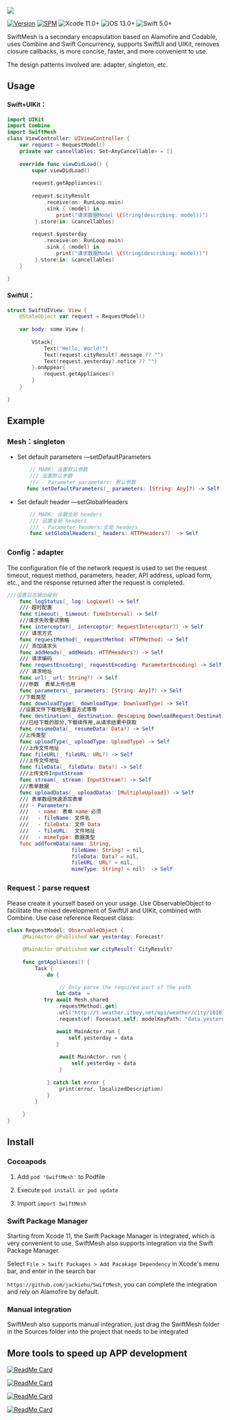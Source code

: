 ![](Image/logo.png)

[![Version](https://img.shields.io/cocoapods/v/SwiftMesh.svg?style=flat)](http://cocoapods.org/pods/SwiftMesh)
[![SPM](https://img.shields.io/badge/SPM-supported-DE5C43.svg?style=flat)](https://swift.org/package-manager/)
![Xcode 11.0+](https://img.shields.io/badge/Xcode-11.0%2B-blue.svg)
![iOS 13.0+](https://img.shields.io/badge/iOS-13.0%2B-blue.svg)
![Swift 5.0+](https://img.shields.io/badge/Swift-5.0%2B-orange.svg)



SwiftMesh is a secondary encapsulation based on Alamofire and Codable, uses Combine and Swift Concurrency, supports SwiftUI and UIKit, removes closure callbacks, is more concise, faster, and more convenient to use.


The design patterns involved are: adapter, singleton, etc.

## Usage

#### Swift+UIKit：

```swift
import UIKit
import Combine
import SwiftMesh
class ViewController: UIViewController {
    var request = RequestModel()
    private var cancellables: Set<AnyCancellable> = []
    
    override func viewDidLoad() {
        super.viewDidLoad()
 
        request.getAppliances()
        
        request.$cityResult
            .receive(on: RunLoop.main)
            .sink { (model) in
                print("请求数据Model \(String(describing: model))")
         }.store(in: &cancellables)
        
        request.$yesterday
            .receive(on: RunLoop.main)
            .sink { (model) in
                print("请求数据Model \(String(describing: model))")
         }.store(in: &cancellables)
    }
 
}


```

#### SwiftUI：

```swift
struct SwiftUIView: View {
    @StateObject var request = RequestModel()
    
    var body: some View {
        
        VStack{
            Text("Hello, World!")
            Text(request.cityResult?.message ?? "")
            Text(request.yesterday?.notice ?? "")
        }.onAppear{
            request.getAppliances()
        }
    }
    
}
```



## Example


### Mesh：singleton

* Set default parameters     —setDefaultParameters

  ```swift
      // MARK: 设置默认参数
      /// 设置默认参数
      /// - Parameter parameters: 默认参数
     func setDefaultParameters(_ parameters: [String: Any]?) -> Self
  ```

* Set default header     —setGlobalHeaders

  ```swift
      // MARK: 设置全局 headers
      /// 设置全局 headers
      /// - Parameter headers:全局 headers
      func setGlobalHeaders(_ headers: HTTPHeaders?)  -> Self
  ```

### Config：adapter

The configuration file of the network request is used to set the request timeout, request method, parameters, header, API address, upload form, etc., and the response returned after the request is completed.

```swift
///设置日志输出级别
    func logStatus(_ log: LogLevel) -> Self 
    /// 超时配置
    func timeout(_ timeout: TimeInterval) -> Self
    ///请求失败重试策略
    func interceptor(_ interceptor: RequestInterceptor?) -> Self
    /// 请求方式
    func requestMethod(_ requestMethod: HTTPMethod) -> Self 
    /// 添加请求头
    func addHeads(_ addHeads: HTTPHeaders?) -> Self 
    /// 请求编码
    func requestEncoding(_ requestEncoding: ParameterEncoding) -> Self 
    /// 请求地址
    func url(_ url: String?) -> Self
    ///参数  表单上传也用
    func parameters(_ parameters: [String: Any]?) -> Self 
    //下载类型
    func downloadType(_ downloadType: DownloadType) -> Self 
    //设置文件下载地址覆盖方式等等
    func destination(_ destination: @escaping DownloadRequest.Destination) -> Self
    ///已经下载的部分,下载续传用,从请求结果中获取
    func resumeData(_ resumeData: Data?) -> Self
    //上传类型
    func uploadType(_ uploadType: UploadType) -> Self 
    ///上传文件地址
    func fileURL(_ fileURL: URL?) -> Self
    ///上传文件地址
    func fileData(_ fileData: Data?) -> Self 
    ///上传文件InputStream
    func stream(_ stream: InputStream?) -> Self
    ///表单数据
    func uploadDatas(_ uploadDatas: [MultipleUpload]) -> Self 
    /// 表单数组快速添加表单
    /// - Parameters:
    ///   - name: 表单 name 必须
    ///   - fileName: 文件名
    ///   - fileData: 文件 Data
    ///   - fileURL:  文件地址
    ///   - mimeType: 数据类型
    func addformData(name: String,
                     fileName: String? = nil,
                     fileData: Data? = nil,
                     fileURL: URL? = nil,
                     mimeType: String? = nil)  -> Self
```

### Request：parse request
Please create it yourself based on your usage. Use ObservableObject to facilitate the mixed development of SwiftUI and UIKit, combined with Combine. Use case reference Request class:
```swift
class RequestModel: ObservableObject {
     @MainActor @Published var yesterday: Forecast?

     @MainActor @Published var cityResult: CityResult?
    
     func getAppliances() {
         Task {
             do {

                 // Only parse the required part of the path
                let data  =
            try await Mesh.shared
                .requestMethod(.get)
                .url("http://t.weather.itboy.net/api/weather/city/101030100")
                .request(of: Forecast.self, modelKeyPath: "data.yesterday")

                await MainActor.run {
                    self.yesterday = data
                }
                
                 await MainActor. run {
                     self.yesterday = data
                 }
                
             } catch let error {
                 print(error. localizedDescription)
             }
         }
        
     }
}
```



## Install

### Cocoapods

1. Add `pod 'SwiftMesh'` to Podfile

2. Execute `pod install or pod update`

3. Import `import SwiftMesh`

### Swift Package Manager

Starting from Xcode 11, the Swift Package Manager is integrated, which is very convenient to use. SwiftMesh also supports integration via the Swift Package Manager.

Select `File > Swift Packages > Add Pacakage Dependency` in Xcode's menu bar, and enter in the search bar

`https://github.com/jackiehu/SwiftMesh`, you can complete the integration and rely on Alamofire by default.

### Manual integration

SwiftMesh also supports manual integration, just drag the SwiftMesh folder in the Sources folder into the project that needs to be integrated



## More tools to speed up APP development

[![ReadMe Card](https://github-readme-stats.vercel.app/api/pin/?username=jackiehu&repo=SwiftBrick&theme=radical&locale=cn)](https://github.com/jackiehu/SwiftBrick)

[![ReadMe Card](https://github-readme-stats.vercel.app/api/pin/?username=jackiehu&repo=SwiftMediator&theme=radical&locale=cn)](https://github.com/jackiehu/SwiftMediator)

[![ReadMe Card](https://github-readme-stats.vercel.app/api/pin/?username=jackiehu&repo=SwiftLog&theme=radical&locale=cn)](https://github.com/jackiehu/SwiftLog)

[![ReadMe Card](https://github-readme-stats.vercel.app/api/pin/?username=jackiehu&repo=SwiftNotification&theme=radical&locale=cn)](https://github.com/jackiehu/SwiftNotification)

